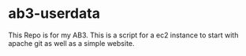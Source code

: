 # ab3-userdata
This Repo is for my AB3. This is a script for a ec2 instance to start with apache git as well as a simple website.

